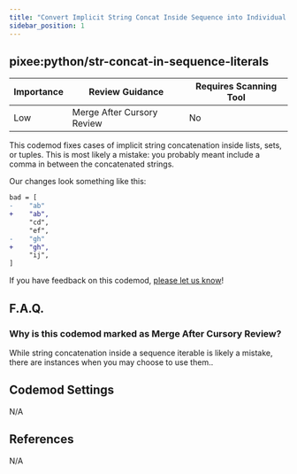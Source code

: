 ```yaml
---
title: "Convert Implicit String Concat Inside Sequence into Individual Elements"
sidebar_position: 1
---
```


## pixee:python/str-concat-in-sequence-literals

| Importance | Review Guidance            | Requires Scanning Tool |
| ---------- | -------------------------- | ---------------------- |
| Low        | Merge After Cursory Review | No                     |

This codemod fixes cases of implicit string concatenation inside lists, sets, or tuples. This is most likely a mistake: you probably meant include a comma in between the concatenated strings.

Our changes look something like this:

```diff
bad = [
-    "ab"
+    "ab",
     "cd",
     "ef",
-    "gh"
+    "gh",
     "ij",
]
```

If you have feedback on this codemod, [please let us know](mailto:feedback@pixee.ai)!

## F.A.Q.

### Why is this codemod marked as Merge After Cursory Review?

While string concatenation inside a sequence iterable is likely a mistake, there are instances when you may choose to use them..

## Codemod Settings

N/A

## References

N/A
